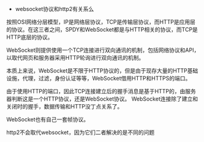 - websocket协议和http2有关系么

按照OSI网络分层模型，IP是网络层协议，TCP是传输层协议，而HTTP是应用层的协议。在这三者之间，SPDY和WebSocket都是与HTTP相关的协议，而TCP是HTTP底层的协议。

WebSocket则提供使用一个TCP连接进行双向通讯的机制，包括网络协议和API，以取代网页和服务器采用HTTP轮询进行双向通讯的机制。

本质上来说，WebSocket是不限于HTTP协议的，但是由于现存大量的HTTP基础设施，代理，过滤，身份认证等等，WebSocket借用HTTP和HTTPS的端口。

由于使用HTTP的端口，因此TCP连接建立后的握手消息是基于HTTP的，由服务器判断这是一个HTTP协议，还是WebSocket协议。 WebSocket连接除了建立和关闭时的握手，数据传输和HTTP没丁点关系了。

WebSocket也有自己一套帧协议。

http2不会取代websocket，因为它们二者解决的是不同的问题